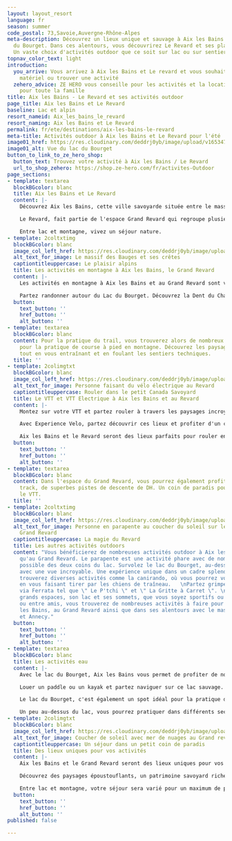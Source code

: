 ```yaml
---
layout: layout_resort
language: fr
season: summer
code_postal: 73,Savoie,Auvergne-Rhône-Alpes
meta-description: Découvrez un lieux unique et sauvage à Aix les Bains avec le Lac
  du Bourget. Dans ces alentours, vous découvrirez Le Revard et ses plateaux alpin.
  Un vaste choix d'activités outdoor que ce soit sur lac ou sur sentiers.
topnav_color_text: light
introduction:
  you_arrive: Vous arrivez à Aix les Bains et Le revard et vous souhaitez louer du
    matériel ou trouver une activité
  zehero_advice: ZE HERO vous conseille pour les activités et la location des équipements
    pour toute la famille
title: Aix les Bains - Le Revard et ses activités outdoor
page_title: Aix les Bains et Le Revard
baseline: Lac et alpin
resort_nameid: Aix_les_bains_le_revard
resort_naming: Aix les Bains et Le Revard
permalink: fr/ete/destinations/aix-les-bains-le-revard
meta-title: Activités outdoor à Aix les Bains et Le Revard pour l'été
image01_href: https://res.cloudinary.com/deddrj0yb/image/upload/v1653471444/website/resorts/Le%20Revard/mercvrie-YlWgxkbP_pY-unsplash.jpg
image01_alt: Vue du lac du Bourget
button_to_link_to_ze_hero_shop:
  button_text: Trouvez votre activité à Aix les Bains / Le Revard
  url_to_shop_zehero: https://shop.ze-hero.com/fr/activites-Outdoor
page_sections:
- template: textarea
  blockBGcolor: blanc
  title: Aix les Bains et Le Revard
  content: |-
    Découvrez Aix les Bains, cette ville savoyarde située entre le massif des Bauges et au pied du Lac du Bourget. Une ville thermale qui offre un décor sauvage, montagneux, minéral pour un séjour unique. C'est également un lieu où le patrimoine culturel, gastronomique et environnemental est préservé, riche et protégé. De quoi vous faire voyager et vous faire vivre des émotions fortes. Séjournez à Aix les Bains, c'est profiter d'un large choix d'activité, de visites et de découverte. Depuis Aix les Bains, vous pouvez alors découvrir le Lac du Bourget, un lac naturel, sauvage où la couleur sera éblouissante. Entourée de montagne avec le fameux sommet " La Dent du Chat ", vous plongerez dans un décor de rêve. C'est donc un milieu naturel qui s'impose ici entre le lac et les montagnes. Vous découvrirez le massif des Bauges ainsi que le Grand Revard avec la station de ski " Le Revard ". Un lieu parfait pour venir en famille et profiter de nombreuses activités outdoor, d'un panorama d'exception, d'un dépaysement totale mais également de bien-être.

    Le Revard, fait partie de l'espace Grand Revard qui regroupe plusieurs petites stations et villages tels que la Féclaz, Saint François de Sales. Le Revard, c'est la 1er station de ski qui a été créé en France. Elle porte l'histoire du ski dans son ADN. Vous y découvrirez un lieu rempli de charme et d'authenticité. Découvrez ses grands plateaux, d'alpages avec des vues magnifiques sur le massif du Mont Blanc ainsi que sur le Lac du Bourget. De nombreuses activités pour tous seront présentes afin de profiter pleinement de l'environnement.

    Entre lac et montagne, vivez un séjour nature.
- template: 2coltxtimg
  blockBGcolor: blanc
  image_col_left_href: https://res.cloudinary.com/deddrj0yb/image/upload/v1653471436/website/resorts/Le%20Revard/nicolas-peyrol-IEg3fmBWtwE-unsplash.jpg
  alt_text_for_image: Le massif des Bauges et ses crêtes
  captiontitleuppercase: Le plaisir alpins
  title: Les activités en montagne à Aix les Bains, le Grand Revard
  content: |-
    Les activités en montagne à Aix les Bains et au Grand Revard sont variées et il y en a pour tous les goûts, les niveaux et les envies. Vous découvrirez tout d'abord des lieux naturels sauvages, des stations, des grands plateaux, des montagnes très alpines, des forêts et des grandes prairies. Le choix est varié et vous pourrez bénéficier de tout facilement. Le massif des Bauges est un lieu incroyable pour tous les amoureux de la montagne, de la randonnée et de la course à pied ainsi que du VTT. Avec ses 4 sommets à plus de 2000m, vous y trouverez des passages engagés et techniques.

    Partez randonner autour du Lac du Bourget. Découvrez la Dent du Chat et son ascension vertigineuse sur la fin. Partez marcher sur les grands plateaux du Revard, à travers les pâturages, les alpages en découvrant des paysages sublimes avec le lac du Bourget et le Mont Blanc. Vous pourrez grimper le mont Peney, découvrir la croix du Nivolet. Partez randonner avec un accompagnateur montagne qui vous fera découvrir cet environnement savoyard. Il existe un choix énorme de randonnée depuis Aix les Bains ainsi que depuis le plateau du Revard. Le choix est encore plus grand avec les sentiers du massif des Bauges.
  button:
    text_button: ''
    href_button: ''
    alt_button: ''
- template: textarea
  blockBGcolor: blanc
  content: Pour la pratique du trail, vous trouverez alors de nombreux tours parfait
    pour la pratique de course à pied en montagne. Découvrez les paysages savoyards
    tout en vous entraînant et en foulant les sentiers techniques.
  title: ''
- template: 2colimgtxt
  blockBGcolor: blanc
  image_col_left_href: https://res.cloudinary.com/deddrj0yb/image/upload/v1653393347/website/Exp%C3%A9rience%20V%C3%A9lo/vtt_autour_du_lac_bourget_en_savoie.jpg
  alt_text_for_image: Personne faisant du vélo électrique au Revard
  captiontitleuppercase: Rouler dans le petit Canada Savoyard
  title: Le VTT et VTT Electrique à Aix les Bains et au Revard
  content: |-
    Montez sur votre VTT et partez rouler à travers les paysages incroyables du Grand Revard surnommé " Le petit Canada Savoyard". Avec ses grandes forêts, ses grandes prairies, ses alpages, à VTT ou VTT électrique vous découvrirez de nombreuses randonnées d'exceptions. Partez également sur les Balcons du Lac du Bourget. Que ce soit pour des randonnées à la journée, en famille, pour les plus sportifs, pour des descentes plus techniques, vous trouverez votre bonheur à VTT.

    Avec Experience Velo, partez découvrir ces lieux et profiter d'un choix varié de randonnée pour vous amuser, profiter, découvrir, rouler et vous dépasser dans un environnement naturel magique. Vous pourrez réserver votre activité de VTT électriques avec Experience Vélo au Grand Revard, pour un choix varié d'itinéraire.

    Aix les Bains et le Revard seront des lieux parfaits pour rouler en hors sentier et profiter des terrains alpins avec des vues sur le Mont Blanc et le lac du Bourget.
  button:
    text_button: ''
    href_button: ''
    alt_button: ''
- template: textarea
  blockBGcolor: blanc
  content: Dans l'espace du Grand Revard, vous pourrez également profiter d'un pump
    track, de superbes pistes de descente de DH. Un coin de paradis pour pratiquer
    le VTT.
  title: ''
- template: 2coltxtimg
  blockBGcolor: blanc
  image_col_left_href: https://res.cloudinary.com/deddrj0yb/image/upload/v1653471430/website/resorts/Le%20Revard/juliette-g-jX61Kll0Q5g-unsplash.jpg
  alt_text_for_image: Personne en parapente au coucher du soleil sur le plateau du
    Grand Revard
  captiontitleuppercase: La magie du Revard
  title: Les autres activités outdoors
  content: "Vous bénéficierez de nombreuses activités outdoor à Aix les Bains ainsi
    qu'au Grand Revard. Le parapente est une activité phare avec de nombreux décollage
    possible des deux coins du lac. Survolez le lac du Bourget, au-dessus des montagnes
    avec une vue incroyable. Une expérience unique dans un cadre splendide.  \nVous
    trouverez diverses activités comme la canirando, où vous pourrez vous balader
    en vous faisant tirer par les chiens de traîneau.   \nPartez grimper les différentes
    via Ferrata tel que \" Le P'tchi \" et \" La Gritte à Carret \". \n\nAvec ses
    grands espaces, son lac et ses sommets, que vous soyez sportifs ou non, en famille
    ou entre amis, vous trouverez de nombreuses activités à faire pour tous à Aix
    les Bains, au Grand Revard ainsi que dans ses alentours avec le massif des Bauges
    et Annecy."
  button:
    text_button: ''
    href_button: ''
    alt_button: ''
- template: textarea
  blockBGcolor: blanc
  title: Les activités eau
  content: |-
    Avec le lac du Bourget, Aix les Bains vous permet de profiter de nombreuses activités.

    Louer un paddle ou un kayak et partez naviguer sur ce lac sauvage. Vous pourrez alors découvrir les différents recoins du lac en naviguant sur l'eau.

    Le lac du Bourget, c'est également un spot idéal pour la pratique du kitesurf. Vous pourrez alors vous essayer à cette pratique sensationnelle pour des moments riches en émotions.

    Un peu au-dessus du lac, vous pourrez pratiquer dans différents secteurs, le canyoning. Il y a de nombreux spots dans les alentours et d'autres vers Annecy. Tout près du Grand Revard, vous pourrez trouver plusieurs Canyoning vers Lescheraines.
- template: 2colimgtxt
  blockBGcolor: blanc
  image_col_left_href: https://res.cloudinary.com/deddrj0yb/image/upload/v1653471421/website/resorts/Le%20Revard/hugo-clement-VEv7ogEqZYA-unsplash.jpg
  alt_text_for_image: Coucher de soleil avec mer de nuages au Grand revard
  captiontitleuppercase: Un séjour dans un petit coin de paradis
  title: Des lieux uniques pour vos activités
  content: |-
    Aix les Bains et le Grand Revard seront des lieux uniques pour vos activités outdoor de l'été. Vous pourrez profiter de ces nombreuses activités outdoors que ce soit en montagne, à pied, en courant, à vélo, à VTT, dans les airs ou dans l'eau avec le lac et ses rivières.

    Découvrez des paysages époustouflants, un patrimoine savoyard riche, des lieux préservé et protégé.

    Entre lac et montagne, votre séjour sera varié pour un maximum de plaisir dans ce soin de Savoie sauvage et unique.
  button:
    text_button: ''
    href_button: ''
    alt_button: ''
published: false

---
```

